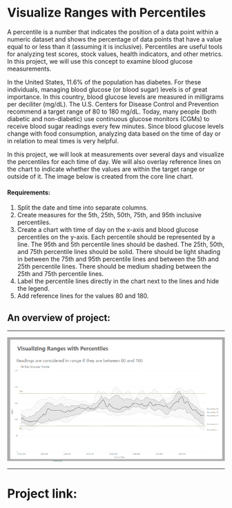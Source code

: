 
# Visualize Ranges with Percentiles


A percentile is a number that indicates the position of a data point within a numeric dataset and shows the percentage of data points that have a value equal to or less than it (assuming it is inclusive). Percentiles are useful tools for analyzing test scores, stock values, health indicators, and other metrics. In this project, we will use this concept to examine blood glucose measurements.

In the United States, 11.6% of the population has diabetes. For these individuals, managing blood glucose (or blood sugar) levels is of great importance. In this country, blood glucose levels are measured in milligrams per deciliter (mg/dL). The U.S. Centers for Disease Control and Prevention recommend a target range of 80 to 180 mg/dL. Today, many people (both diabetic and non-diabetic) use continuous glucose monitors (CGMs) to receive blood sugar readings every few minutes. Since blood glucose levels change with food consumption, analyzing data based on the time of day or in relation to meal times is very helpful.

In this project, we will look at measurements over several days and visualize the percentiles for each time of day. We will also overlay reference lines on the chart to indicate whether the values are within the target range or outside of it. The image below is created from the core line chart.


#### Requirements:

1. Split the date and time into separate columns. 
2. Create measures for the 5th, 25th, 50th, 75th, and 95th inclusive percentiles. 
3. Create a chart with time of day on the x-axis and blood glucose percentiles on the y-axis. Each percentile should be represented by a line. The 95th and 5th percentile lines should be dashed. The 25th, 50th, and 75th percentile lines should be solid. There should be light shading in between the 75th and 95th percentile lines and between the 5th and 25th percentile lines. There should be medium shading between the 25th and 75th percentile lines.
4. Label the percentile lines directly in the chart next to the lines and hide the legend. 
5. Add reference lines for the values 80 and 180.

## An overview of project:
-----------------------------------------------------------------------------------------------------------------------------------------------------------------

![VP](https://github.com/fazelif/Visualization-with-PowerBI/blob/main/Visual-Sample/Pictures/VP.PNG)

-----------------------------------------------------------------------------------------------------------------------------------------------------------------


# Project link:

